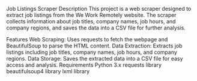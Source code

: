 Job Listings Scraper
Description
This project is a web scraper designed to extract job listings from the We Work Remotely website. The scraper collects information about job titles, company names, job hours, and company regions, and saves the data into a CSV file for further analysis.

Features
Web Scraping: Uses requests to fetch the webpage and BeautifulSoup to parse the HTML content.
Data Extraction: Extracts job listings including job titles, company names, job hours, and company regions.
Data Storage: Saves the extracted data into a CSV file for easy access and analysis.
Requirements
Python 3.x
requests library
beautifulsoup4 library
lxml library